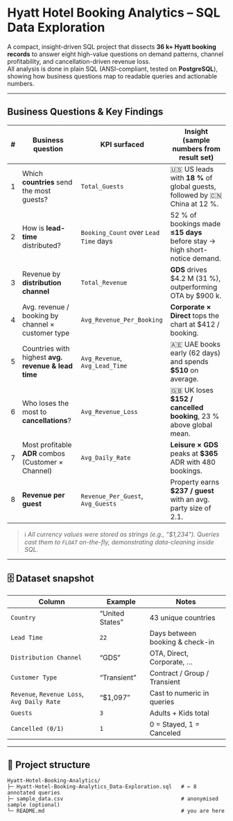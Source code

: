 # Hyatt Hotel Booking Analytics – SQL Data Exploration 

A compact, insight-driven SQL project that dissects **36 k+ Hyatt booking records** to answer eight high-value questions on demand patterns, channel profitability, and cancellation-driven revenue loss.  
All analysis is done in plain SQL (ANSI-compliant, tested on **PostgreSQL**), showing how business questions map to readable queries and actionable numbers.

---

## Business Questions & Key Findings

| # | Business question | KPI surfaced | Insight (sample numbers from result set) |
|---|-------------------|--------------|------------------------------------------|
| 1 | Which **countries** send the most guests? | `Total_Guests` | 🇺🇸 US leads with **18 %** of global guests, followed by 🇨🇳 China at 12 %. |
| 2 | How is **lead-time** distributed? | `Booking_Count` over `Lead Time` days | 52 % of bookings made **≤15 days** before stay → high short-notice demand. |
| 3 | Revenue by **distribution channel** | `Total_Revenue` | **GDS** drives \$4.2 M (31 %), outperforming OTA by \$900 k. |
| 4 | Avg. revenue / booking by channel × customer type | `Avg_Revenue_Per_Booking` | **Corporate × Direct** tops the chart at \$412 / booking. |
| 5 | Countries with highest **avg. revenue & lead time** | `Avg_Revenue`, `Avg_Lead_Time` | 🇦🇪 UAE books early (62 days) and spends **\$510** on average. |
| 6 | Who loses the most to **cancellations**? | `Avg_Revenue_Loss` | 🇬🇧 UK loses **\$152 / cancelled booking**, 23 % above global mean. |
| 7 | Most profitable **ADR** combos (Customer × Channel) | `Avg_Daily_Rate` | **Leisure × GDS** peaks at **\$365** ADR with 480 bookings. |
| 8 | **Revenue per guest** | `Revenue_Per_Guest`, `Avg_Guests` | Property earns **\$237 / guest** with an avg. party size of 2.1. |

> ℹ️ *All currency values were stored as strings (e.g., “\$1,234”). Queries cast them to `FLOAT` on-the-fly, demonstrating data-cleaning inside SQL.*

---

## 🗄️ Dataset snapshot

| Column | Example | Notes |
|--------|---------|-------|
| `Country` | “United States” | 43 unique countries |
| `Lead Time` | `22` | Days between booking & check-in |
| `Distribution Channel` | “GDS” | OTA, Direct, Corporate, … |
| `Customer Type` | “Transient” | Contract / Group / Transient |
| `Revenue`, `Revenue Loss`, `Avg Daily Rate` | “\$1,097” | Cast to numeric in queries |
| `Guests` | `3` | Adults + Kids total |
| `Cancelled (0/1)` | `1` | 0 = Stayed, 1 = Canceled |

---

## 📂 Project structure

```text
Hyatt-Hotel-Booking-Analytics/
├─ Hyatt-Hotel-Booking-Analytics_Data-Exploration.sql   # ← 8 annotated queries
├─ sample_data.csv                                      # anonymised sample (optional)
└─ README.md                                            # you are here
